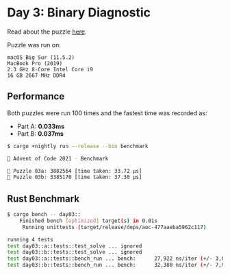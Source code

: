 # Day 3: Binary Diagnostic

Read about the puzzle [here](https://adventofcode.com/2021/day/3).

Puzzle was run on:

```text
macOS Big Sur (11.5.2)
MacBook Pro (2019)
2.3 GHz 8-Core Intel Core i9
16 GB 2667 MHz DDR4
```

## Performance

Both puzzles were run 100 times and the fastest time was recorded as:

- Part A: **0.033ms**
- Part B: **0.037ms**

```sh
$ cargo +nightly run --release --bin benchmark

🎄 Advent of Code 2021 - Benchmark

🧩 Puzzle 03a: 3882564 [time taken: 33.72 μs]
🧩 Puzzle 03b: 3385170 [time taken: 37.30 μs]
```

## Rust Benchmark

```sh
$ cargo bench -- day03::
    Finished bench [optimized] target(s) in 0.01s
     Running unittests (target/release/deps/aoc-477aaeba5962c117)

running 4 tests
test day03::a::tests::test_solve ... ignored
test day03::b::tests::test_solve ... ignored
test day03::a::tests::bench_run ... bench:      27,922 ns/iter (+/- 3,852)
test day03::b::tests::bench_run ... bench:      32,380 ns/iter (+/- 7,951)
```
